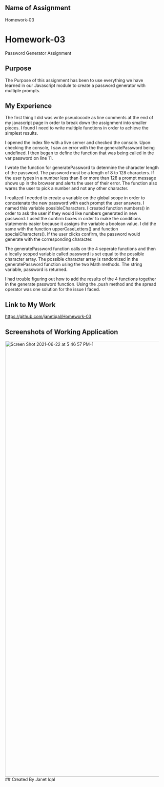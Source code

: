 ## Name of Assignment
Homework-03 
# Homework-03
Password Generator Assignment
## Purpose
The Purpose of this assignment has been to use everything we have learned in our Javascript module to create a password generator with multiple prompts. 
## My Experience
The first thing I did was write pseudocode as line comments at the end of my javascript page in order to break down the assignment into smaller pieces. I found I need to write multiple functions in order to achieve the simplest results. 

I opened the index file with a live server and checked the console. Upon checking the console, I saw an error with the the  generatePassword being undefined. I then began to define the function that was being called in the var password on line 11. 

I wrote the function for generatePassword to determine the character length of the password. The password must be a length of 8 to 128 characters. If the user types in a number less than 8 or more than 128 a prompt message shows up in the browser and alerts the user of their error. The function also warns the user to pick a number and not any other character. 

I realized I needed to create a variable on the global scope in order to concatenate the new password with each prompt the user answers. I named this variable possibleCharacters. 
I created function numbers() in order to ask the user if they would like numbers generated in new password. I used the confirm boxes in order to make the conditions statements easier because it assigns the variable a boolean value. I did the same with the function upperCaseLetters() and function specialCharacters(). If the user clicks confirm, the password would generate with the corresponding character.

The generatePassword function calls on the 4 seperate functions and then a locally scoped variable called password is set equal to the possible character array. The possible character array is randomized in the generatePassword function using the two Math methods. The string variable, password is returned. 

I had trouble figuring out how to add the results of the 4 functions together in the generate password function. Using the .push method and the spread operator was one solution for the issue I faced. 

## Link to My Work
https://github.com/janetiqal/Homework-03
## Screenshots of Working Application
<img width="1428" alt="Screen Shot 2021-06-22 at 5 46 57 PM-1" src="https://user-images.githubusercontent.com/84414488/123009667-c50b6680-d382-11eb-9263-09e72e46444a.png">
## Created By
Janet Iqal 
